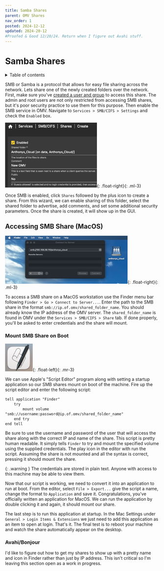 ```yaml
---
title: Samba Shares
parent: OMV Shares 
nav_order: 1
posted: 2024-12-12
updated: 2024-20-12
#Proofed & Good 12/20/24. Return when I figure out Avahi stuff.
---
```


# Samba Shares

<details closed markdown="block">
  <summary>
    Table of contents
  </summary>
  {: .text-delta }
1. TOC
{:toc}
</details>

SMB or Samba is a protocol that allows for easy file sharing across the network. Lets share one of the newly created folders over the network. First, make sure you've [created a user and group](/docs/NAS_config/users.html) to access this share. The admin and root users are not only restricted from accessing SMB shares, but it's poor security practice to use them for this purpose. Then enable the SMB service in OMV. Navigate to `Services > SMB/CIFS > Settings` and check the `Enabled` box.

<img src='/assets/NAS/omv/smb_share_wizard.png' width='300'/>{: .float-right}{: .ml-3}

Once SMB is enabled, click `Shares` followed by the plus icon to create a share. From this wizard, we can enable sharing of this folder, select the shared folder to advertise, add comments, and set some additional security parameters. Once the share is created, it will show up in the GUI.

## Accessing SMB Share (MacOS)

<img src='/assets/NAS/omv/mount_smb_share.png' width='400'/>{: .float-right}{: .ml-3}

To access a SMB share on a MacOS workstation use the Finder menu bar following `Finder > Go > Connect to Server...`. Enter the path to the SMB share in the format `smb://ip.of.omv/shared_folder_name`. You should already know the IP address of the OMV server. The `shared_folder_name` is found in OMV under the `Services > SMB/CIFS > Share` tab. If done properly, you'll be asked to enter credentials and the share will mount.

### Mount SMB Share on Boot

<img src='/assets/NAS/omv/script_editor.png' width='90'/>{: .float-left}{: .mr-3}

We can use Apple's "Script Editor" program along with setting a startup application so our SMB shares mount on boot of the machine. Fire up the script editor and enter the following script:

```shell
tell application "Finder"
	try
		mount volume "smb://username:password@ip.of.omv/shared_folder_name"
	end try
end tell
```

Be sure to use the username and password of the user that will access the share along with the correct IP and name of the share. This script is pretty human readable. It simply tells `Finder` to try and mount the specified volume using the supplied credentials. The play icon in the editor with run the script. Assuming the share is not mounted and all the syntax is correct, pressing it should mount the share.

{: .warning }
The credentials are stored in plain text. Anyone with access to this machine may be able to view them.

Now that our script is working, we need to convert it into an application to run at boot. From the editor, select `File > Export...` give the script a name, change the format to `Application` and save it. Congratulations, you've officially written an application for MacOS. We can run the application by double clicking it and again, it should mount our share.

The last step is to run this application at startup. In the Mac Settings under `General > Login Items & Extensions` we just need to add this application as an item to open at login. That's it. The final test is to reboot your machine and watch the share automatically appear on the desktop.

### Avahi/Bonjour

I'd like to figure out how to get my shares to show up with a pretty name and icon in Finder rather than just by IP address. This isn't critical so I'm leaving this section open as a work in progress.